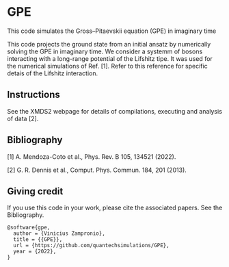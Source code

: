# GPE
This code simulates the Gross–Pitaevskii equation (GPE) in imaginary time

This code projects the ground state from an initial ansatz by numerically solving the GPE in imaginary time. We consider a systemm  of bosons interacting with a long-range potential of the Lifshitz tipe. It was used for the numerical simulations of Ref. [1]. Refer to this reference for specific detais of the Lifshitz interaction.

## Instructions

See the XMDS2 webpage for details of compilations, executing and analysis of data [2].

## Bibliography

[1] A. Mendoza-Coto et al., Phys. Rev. B 105, 134521 (2022).

[2] G. R. Dennis et al., Comput. Phys. Commun. 184, 201 (2013).

## Giving credit

If you use this code in your work, please cite the associated papers. See the Bibliography.

```
@software{gpe,
  author = {Vinicius Zampronio},
  title = {{GPE}},
  url = {https://github.com/quantechsimulations/GPE},
  year = {2022},
}
```

